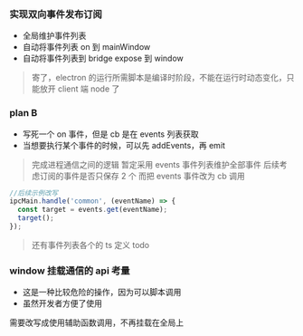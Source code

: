 ### 实现双向事件发布订阅

- 全局维护事件列表
- 自动将事件列表 on 到 mainWindow
- 自动将事件列表到 bridge expose 到 window

> 寄了，electron 的运行所需脚本是编译时阶段，不能在运行时动态变化，只能放开 client 端 node 了

### plan B

- 写死一个 on 事件，但是 cb 是在 events 列表获取
- 当想要执行某个事件的时候，可以先 addEvents，再 emit

> 完成进程通信之间的逻辑 暂定采用 events 事件列表维护全部事件 后续考虑订阅的事件是否只保存 2 个 而把 events 事件改为 cb 调用

```ts
//后续示例改写
ipcMain.handle('common', (eventName) => {
  const target = events.get(eventName);
  target();
});
```

> 还有事件列表各个的 ts 定义 todo

### window 挂载通信的 api 考量

- 这是一种比较危险的操作，因为可以脚本调用
- 虽然开发者方便了使用

需要改写成使用辅助函数调用，不再挂载在全局上
